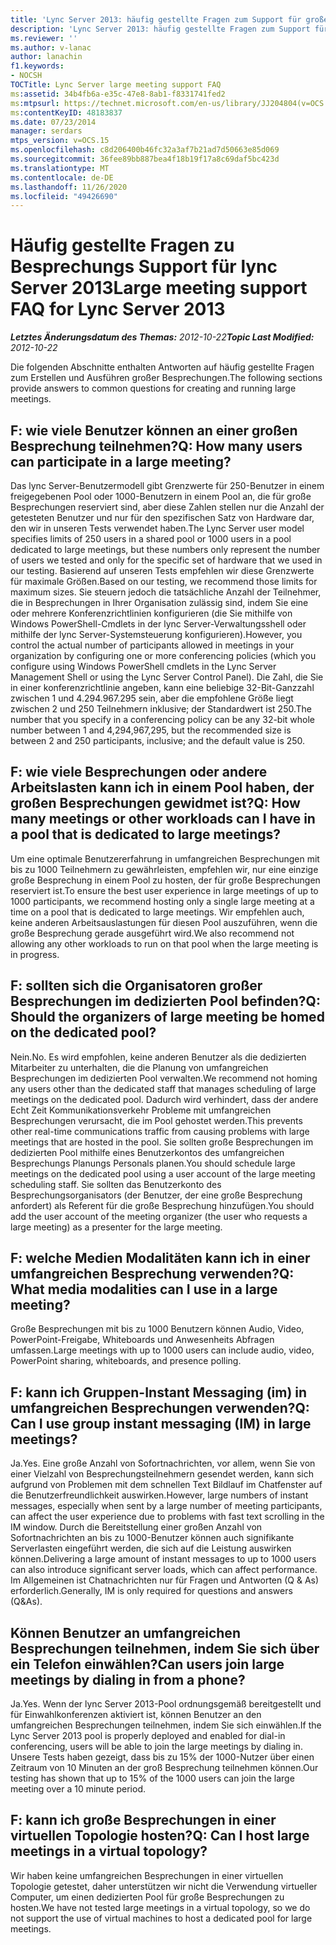 ```yaml
---
title: 'Lync Server 2013: häufig gestellte Fragen zum Support für große Besprechungen'
description: 'Lync Server 2013: häufig gestellte Fragen zum Support für große Besprechungen.'
ms.reviewer: ''
ms.author: v-lanac
author: lanachin
f1.keywords:
- NOCSH
TOCTitle: Lync Server large meeting support FAQ
ms:assetid: 34b4fb6a-e35c-47e8-8ab1-f8331741fed2
ms:mtpsurl: https://technet.microsoft.com/en-us/library/JJ204804(v=OCS.15)
ms:contentKeyID: 48183837
ms.date: 07/23/2014
manager: serdars
mtps_version: v=OCS.15
ms.openlocfilehash: c8d206400b46fc32a3af7b21ad7d50663e85d069
ms.sourcegitcommit: 36fee89bb887bea4f18b19f17a8c69daf5bc423d
ms.translationtype: MT
ms.contentlocale: de-DE
ms.lasthandoff: 11/26/2020
ms.locfileid: "49426690"
---
```

# <a name="large-meeting-support-faq-for-lync-server-2013"></a><span data-ttu-id="b01ff-103">Häufig gestellte Fragen zu Besprechungs Support für lync Server 2013</span><span class="sxs-lookup"><span data-stu-id="b01ff-103">Large meeting support FAQ for Lync Server 2013</span></span>

<div data-xmlns="http://www.w3.org/1999/xhtml">

<div class="topic" data-xmlns="http://www.w3.org/1999/xhtml" data-msxsl="urn:schemas-microsoft-com:xslt" data-cs="https://msdn.microsoft.com/">

<div data-asp="https://msdn2.microsoft.com/asp">



</div>

<div id="mainSection">

<div id="mainBody"><span data-ttu-id="b01ff-104">

<span> </span></span><span class="sxs-lookup"><span data-stu-id="b01ff-104">

<span> </span></span></span>

<span data-ttu-id="b01ff-105">_**Letztes Änderungsdatum des Themas:** 2012-10-22_</span><span class="sxs-lookup"><span data-stu-id="b01ff-105">_**Topic Last Modified:** 2012-10-22_</span></span>

<span data-ttu-id="b01ff-106">Die folgenden Abschnitte enthalten Antworten auf häufig gestellte Fragen zum Erstellen und Ausführen großer Besprechungen.</span><span class="sxs-lookup"><span data-stu-id="b01ff-106">The following sections provide answers to common questions for creating and running large meetings.</span></span>

<div>

## <a name="q-how-many-users-can-participate-in-a-large-meeting"></a><span data-ttu-id="b01ff-107">F: wie viele Benutzer können an einer großen Besprechung teilnehmen?</span><span class="sxs-lookup"><span data-stu-id="b01ff-107">Q: How many users can participate in a large meeting?</span></span>

<span data-ttu-id="b01ff-108">Das lync Server-Benutzermodell gibt Grenzwerte für 250-Benutzer in einem freigegebenen Pool oder 1000-Benutzern in einem Pool an, die für große Besprechungen reserviert sind, aber diese Zahlen stellen nur die Anzahl der getesteten Benutzer und nur für den spezifischen Satz von Hardware dar, den wir in unseren Tests verwendet haben.</span><span class="sxs-lookup"><span data-stu-id="b01ff-108">The Lync Server user model specifies limits of 250 users in a shared pool or 1000 users in a pool dedicated to large meetings, but these numbers only represent the number of users we tested and only for the specific set of hardware that we used in our testing.</span></span> <span data-ttu-id="b01ff-109">Basierend auf unseren Tests empfehlen wir diese Grenzwerte für maximale Größen.</span><span class="sxs-lookup"><span data-stu-id="b01ff-109">Based on our testing, we recommend those limits for maximum sizes.</span></span> <span data-ttu-id="b01ff-110">Sie steuern jedoch die tatsächliche Anzahl der Teilnehmer, die in Besprechungen in Ihrer Organisation zulässig sind, indem Sie eine oder mehrere Konferenzrichtlinien konfigurieren (die Sie mithilfe von Windows PowerShell-Cmdlets in der lync Server-Verwaltungsshell oder mithilfe der lync Server-Systemsteuerung konfigurieren).</span><span class="sxs-lookup"><span data-stu-id="b01ff-110">However, you control the actual number of participants allowed in meetings in your organization by configuring one or more conferencing policies (which you configure using Windows PowerShell cmdlets in the Lync Server Management Shell or using the Lync Server Control Panel).</span></span> <span data-ttu-id="b01ff-111">Die Zahl, die Sie in einer konferenzrichtlinie angeben, kann eine beliebige 32-Bit-Ganzzahl zwischen 1 und 4.294.967.295 sein, aber die empfohlene Größe liegt zwischen 2 und 250 Teilnehmern inklusive; der Standardwert ist 250.</span><span class="sxs-lookup"><span data-stu-id="b01ff-111">The number that you specify in a conferencing policy can be any 32-bit whole number between 1 and 4,294,967,295, but the recommended size is between 2 and 250 participants, inclusive; and the default value is 250.</span></span>

</div>

<div>

## <a name="q-how-many-meetings-or-other-workloads-can-i-have-in-a-pool-that-is-dedicated-to-large-meetings"></a><span data-ttu-id="b01ff-112">F: wie viele Besprechungen oder andere Arbeitslasten kann ich in einem Pool haben, der großen Besprechungen gewidmet ist?</span><span class="sxs-lookup"><span data-stu-id="b01ff-112">Q: How many meetings or other workloads can I have in a pool that is dedicated to large meetings?</span></span>

<span data-ttu-id="b01ff-113">Um eine optimale Benutzererfahrung in umfangreichen Besprechungen mit bis zu 1000 Teilnehmern zu gewährleisten, empfehlen wir, nur eine einzige große Besprechung in einem Pool zu hosten, der für große Besprechungen reserviert ist.</span><span class="sxs-lookup"><span data-stu-id="b01ff-113">To ensure the best user experience in large meetings of up to 1000 participants, we recommend hosting only a single large meeting at a time on a pool that is dedicated to large meetings.</span></span> <span data-ttu-id="b01ff-114">Wir empfehlen auch, keine anderen Arbeitsauslastungen für diesen Pool auszuführen, wenn die große Besprechung gerade ausgeführt wird.</span><span class="sxs-lookup"><span data-stu-id="b01ff-114">We also recommend not allowing any other workloads to run on that pool when the large meeting is in progress.</span></span>

</div>

<div>

## <a name="q-should-the-organizers-of-large-meeting-be-homed-on-the-dedicated-pool"></a><span data-ttu-id="b01ff-115">F: sollten sich die Organisatoren großer Besprechungen im dedizierten Pool befinden?</span><span class="sxs-lookup"><span data-stu-id="b01ff-115">Q: Should the organizers of large meeting be homed on the dedicated pool?</span></span>

<span data-ttu-id="b01ff-116">Nein.</span><span class="sxs-lookup"><span data-stu-id="b01ff-116">No.</span></span> <span data-ttu-id="b01ff-117">Es wird empfohlen, keine anderen Benutzer als die dedizierten Mitarbeiter zu unterhalten, die die Planung von umfangreichen Besprechungen im dedizierten Pool verwalten.</span><span class="sxs-lookup"><span data-stu-id="b01ff-117">We recommend not homing any users other than the dedicated staff that manages scheduling of large meetings on the dedicated pool.</span></span> <span data-ttu-id="b01ff-118">Dadurch wird verhindert, dass der andere Echt Zeit Kommunikationsverkehr Probleme mit umfangreichen Besprechungen verursacht, die im Pool gehostet werden.</span><span class="sxs-lookup"><span data-stu-id="b01ff-118">This prevents other real-time communications traffic from causing problems with large meetings that are hosted in the pool.</span></span> <span data-ttu-id="b01ff-119">Sie sollten große Besprechungen im dedizierten Pool mithilfe eines Benutzerkontos des umfangreichen Besprechungs Planungs Personals planen.</span><span class="sxs-lookup"><span data-stu-id="b01ff-119">You should schedule large meetings on the dedicated pool using a user account of the large meeting scheduling staff.</span></span> <span data-ttu-id="b01ff-120">Sie sollten das Benutzerkonto des Besprechungsorganisators (der Benutzer, der eine große Besprechung anfordert) als Referent für die große Besprechung hinzufügen.</span><span class="sxs-lookup"><span data-stu-id="b01ff-120">You should add the user account of the meeting organizer (the user who requests a large meeting) as a presenter for the large meeting.</span></span>

</div>

<div>

## <a name="q-what-media-modalities-can-i-use-in-a-large-meeting"></a><span data-ttu-id="b01ff-121">F: welche Medien Modalitäten kann ich in einer umfangreichen Besprechung verwenden?</span><span class="sxs-lookup"><span data-stu-id="b01ff-121">Q: What media modalities can I use in a large meeting?</span></span>

<span data-ttu-id="b01ff-122">Große Besprechungen mit bis zu 1000 Benutzern können Audio, Video, PowerPoint-Freigabe, Whiteboards und Anwesenheits Abfragen umfassen.</span><span class="sxs-lookup"><span data-stu-id="b01ff-122">Large meetings with up to 1000 users can include audio, video, PowerPoint sharing, whiteboards, and presence polling.</span></span>

</div>

<div>

## <a name="q-can-i-use-group-instant-messaging-im-in-large-meetings"></a><span data-ttu-id="b01ff-123">F: kann ich Gruppen-Instant Messaging (im) in umfangreichen Besprechungen verwenden?</span><span class="sxs-lookup"><span data-stu-id="b01ff-123">Q: Can I use group instant messaging (IM) in large meetings?</span></span>

<span data-ttu-id="b01ff-124">Ja.</span><span class="sxs-lookup"><span data-stu-id="b01ff-124">Yes.</span></span> <span data-ttu-id="b01ff-125">Eine große Anzahl von Sofortnachrichten, vor allem, wenn Sie von einer Vielzahl von Besprechungsteilnehmern gesendet werden, kann sich aufgrund von Problemen mit dem schnellen Text Bildlauf im Chatfenster auf die Benutzerfreundlichkeit auswirken.</span><span class="sxs-lookup"><span data-stu-id="b01ff-125">However, large numbers of instant messages, especially when sent by a large number of meeting participants, can affect the user experience due to problems with fast text scrolling in the IM window.</span></span> <span data-ttu-id="b01ff-126">Durch die Bereitstellung einer großen Anzahl von Sofortnachrichten an bis zu 1000-Benutzer können auch signifikante Serverlasten eingeführt werden, die sich auf die Leistung auswirken können.</span><span class="sxs-lookup"><span data-stu-id="b01ff-126">Delivering a large amount of instant messages to up to 1000 users can also introduce significant server loads, which can affect performance.</span></span> <span data-ttu-id="b01ff-127">Im Allgemeinen ist Chatnachrichten nur für Fragen und Antworten (Q \& As) erforderlich.</span><span class="sxs-lookup"><span data-stu-id="b01ff-127">Generally, IM is only required for questions and answers (Q\&As).</span></span>

</div>

<div>

## <a name="can-users-join-large-meetings-by-dialing-in-from-a-phone"></a><span data-ttu-id="b01ff-128">Können Benutzer an umfangreichen Besprechungen teilnehmen, indem Sie sich über ein Telefon einwählen?</span><span class="sxs-lookup"><span data-stu-id="b01ff-128">Can users join large meetings by dialing in from a phone?</span></span>

<span data-ttu-id="b01ff-129">Ja.</span><span class="sxs-lookup"><span data-stu-id="b01ff-129">Yes.</span></span> <span data-ttu-id="b01ff-130">Wenn der lync Server 2013-Pool ordnungsgemäß bereitgestellt und für Einwahlkonferenzen aktiviert ist, können Benutzer an den umfangreichen Besprechungen teilnehmen, indem Sie sich einwählen.</span><span class="sxs-lookup"><span data-stu-id="b01ff-130">If the Lync Server 2013 pool is properly deployed and enabled for dial-in conferencing, users will be able to join the large meetings by dialing in.</span></span> <span data-ttu-id="b01ff-131">Unsere Tests haben gezeigt, dass bis zu 15% der 1000-Nutzer über einen Zeitraum von 10 Minuten an der groß Besprechung teilnehmen können.</span><span class="sxs-lookup"><span data-stu-id="b01ff-131">Our testing has shown that up to 15% of the 1000 users can join the large meeting over a 10 minute period.</span></span>

</div>

<div>

## <a name="q-can-i-host-large-meetings-in-a-virtual-topology"></a><span data-ttu-id="b01ff-132">F: kann ich große Besprechungen in einer virtuellen Topologie hosten?</span><span class="sxs-lookup"><span data-stu-id="b01ff-132">Q: Can I host large meetings in a virtual topology?</span></span>

<span data-ttu-id="b01ff-133">Wir haben keine umfangreichen Besprechungen in einer virtuellen Topologie getestet, daher unterstützen wir nicht die Verwendung virtueller Computer, um einen dedizierten Pool für große Besprechungen zu hosten.</span><span class="sxs-lookup"><span data-stu-id="b01ff-133">We have not tested large meetings in a virtual topology, so we do not support the use of virtual machines to host a dedicated pool for large meetings.</span></span>

<span data-ttu-id="b01ff-134"></div>

</div>

<span> </span>

</div>

</div>

</span><span class="sxs-lookup"><span data-stu-id="b01ff-134"></div>

</div>

<span> </span>

</div>

</div>

</span></span></div>

